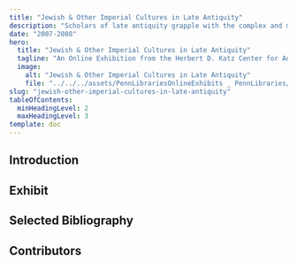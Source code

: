 ```yaml
---
title: "Jewish & Other Imperial Cultures in Late Antiquity"
description: "Scholars of late antiquity grapple with the complex and multifarious material sources and received texts upon which our understanding of the Roman empire and its minorities is built."
date: "2007-2008"
hero:
  title: "Jewish & Other Imperial Cultures in Late Antiquity"
  tagline: "An Online Exhibition from the Herbert D. Katz Center for Advanced Judaic Studies 2007-2006 Fellows at the University of Pennsylvania"
  image:
    alt: "Jewish & Other Imperial Cultures in Late Antiquity"
    file: "../../../assets/PennLibrariesOnlineExhibits _ PennLibraries/jewish-other-imperial.jpg"
slug: "jewish-other-imperial-cultures-in-late-antiquity"
tableOfContents:
  minHeadingLevel: 2
  maxHeadingLevel: 3
template: doc
---
```

## Introduction

## Exhibit

## Selected Bibliography

## Contributors
 